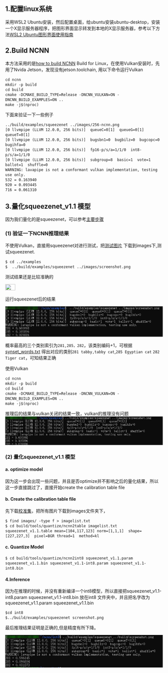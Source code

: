 ## 1.配置linux系统
采用WSL2 Ubuntu安装，然后配置桌面，给ubuntu安装ubuntu-desktop，安装一个X显示服务器程序，把图形界面显示转发到本地的X显示服务器，参考以下方法[WSL2 Ubuntu图形界面使用指南](https://blog.csdn.net/liyunxin_c_language/article/details/114107994)

## 2.Build NCNN
本方法采用的是[how to build NCNN](https://github.com/Tencent/ncnn/wiki/how-to-build#build-for-linux) Build for Linux，在使用Vulkan安装时，先用了Nvida Jetson，发现没有jetson.toolchain, 用以下命令运行Vulkan
```
cd ncnn
mkdir -p build
cd build
cmake -DCMAKE_BUILD_TYPE=Release -DNCNN_VULKAN=ON -DNCNN_BUILD_EXAMPLES=ON ..
make -j$(nproc)
```
下面来验证一下一些例子
```
../build/examples/squeezenet ../images/256-ncnn.png
[0 llvmpipe (LLVM 12.0.0, 256 bits)]  queueC=0[1]  queueG=0[1]  queueT=0[1]
[0 llvmpipe (LLVM 12.0.0, 256 bits)]  bugsbn1=0  bugbilz=0  bugcopc=0  bugihfa=0
[0 llvmpipe (LLVM 12.0.0, 256 bits)]  fp16-p/s/a=1/1/0  int8-p/s/a=1/1/0
[0 llvmpipe (LLVM 12.0.0, 256 bits)]  subgroup=8  basic=1  vote=1  ballot=1  shuffle=0
WARNING: lavapipe is not a conformant vulkan implementation, testing use only.
532 = 0.163940
920 = 0.093445
716 = 0.061310
```
## 3.量化squeezenet_v1.1 模型
因为我们量化的是squeezenet，可以参考[主要步骤](https://github.com/Tencent/ncnn/blob/master/docs/how-to-use-and-FAQ/quantized-int8-inference.md) 
### (1) 验证一下NCNN推理结果
不使用Vulkan，直接用squeezenet对进行测试，把[测试图片](https://raw.githubusercontent.com/nihui/ncnn-android-squeezenet/master/screenshot.png)
下载到images下,测试squeezenet.
```
$ cd ../examples
$  ../build/examples/squeezenet ../images/screenshot.png
```
测试结果还是比较准确的

<img src="https://raw.githubusercontent.com/nihui/ncnn-android-squeezenet/master/screenshot.png" width="25%" height="25%">

运行squeezenet后的结果

<img src="https://github.com/Shirley866/NCNN-MMdeploy/blob/main/week1/upload_images/b1ffa44b641aea5a81a9a3ed7af5f6a.png">

概率最高的三个类别索引为`281,285，282`，该类别编码+1，可根据[synset_words.txt](https://github.com/Tencent/ncnn/blob/master/examples/synset_words.txt)
得出对应的类别`281 tabby,tabby cat`,`285 Egyptian cat` `282 Tiger cat`，可知结果正确

使用Vulkan
```
cd ncnn
mkdir -p build
cd build
cmake -DCMAKE_BUILD_TYPE=Release -DNCNN_VULKAN=ON -DNCNN_BUILD_EXAMPLES=ON ..
make -j$(nproc)
```
推理后的结果与vulkan关闭的结果一致，vulkan的推理没有问题
<img src="https://github.com/Shirley866/NCNN-MMdeploy/blob/main/week1/upload_images/dc4307773a4a728ae4ce099dd7d603c.png">
### (2) 量化squeezenet_v1.1 模型
#### a. optimize model
因为这一步会出现一些问题，并且是否optimize并不影响之后的量化结果，所以这一步直接跳过了，直接开始create the calibration table file

#### b. Create the calibration table file
先下载[校准集](https://github.com/nihui/imagenet-sample-images)，把所有图片下载到images文件夹下，

```
$ find images/ -type f > imagelist.txt
$ cd build/tools/quantize/ncnn2table imagelist.txt squeezenet_v1.1.table mean=[104,117,123] norm=[1,1,1]  shape=[227,227,3]  pixel=BGR thread=1  method=kl
```

#### c. Quantize Model

```
$ cd build/tools/quantize/ncnn2int8 squeezenet_v1.1.param squeezenet_v1.1.bin squeezenet_v1.1-int8.param squeezenet_v1.1-int8.bin
```

#### 4.Inference

因为在推理的时候，并没有重新编译一个int8模型，所以直接把squeezenet_v1.1-int8.param squeezenet_v1.1-int8.bin 放在int8 文件夹中，并且把名字改为squeezenet_v1.1.param squeezenet_v1.1.bin

```
$cd int8
$../build/examples/squeezenet screenshot.png
```
最后推理结果证明是正确的,但是精度有所下降。

<img src="https://github.com/Shirley866/NCNN-MMdeploy/blob/main/week1/upload_images/8cebf8062f617ca1199b2dc720f8ca3.png">
